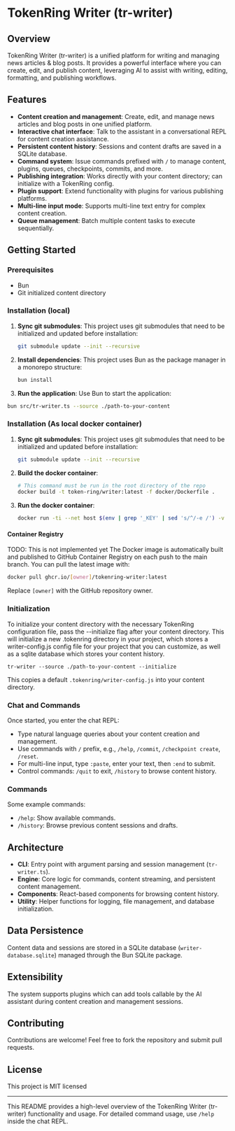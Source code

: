 # TokenRing Writer (tr-writer)

## Overview

TokenRing Writer (tr-writer) is a unified platform for writing and managing news articles & blog posts. It provides a
powerful interface where you can create, edit, and publish content, leveraging AI to assist with writing, editing,
formatting, and publishing workflows.

## Features

- **Content creation and management**: Create, edit, and manage news articles and blog posts in one unified platform.
- **Interactive chat interface**: Talk to the assistant in a conversational REPL for content creation assistance.
- **Persistent content history**: Sessions and content drafts are saved in a SQLite database.
- **Command system**: Issue commands prefixed with `/` to manage content, plugins, queues, checkpoints, commits, and
  more.
- **Publishing integration**: Works directly with your content directory; can initialize with a TokenRing config.
- **Plugin support**: Extend functionality with plugins for various publishing platforms.
- **Multi-line input mode**: Supports multi-line text entry for complex content creation.
- **Queue management**: Batch multiple content tasks to execute sequentially.

## Getting Started

### Prerequisites

- Bun
- Git initialized content directory

### Installation (local)

1. **Sync git submodules**: This project uses git submodules that need to be initialized and updated before
   installation:
   ```bash
   git submodule update --init --recursive
   ```

2. **Install dependencies**: This project uses Bun as the package manager in a monorepo structure:
   ```bash
   bun install
   ```

3. **Run the application**: Use Bun to start the application:

  ```bash
  bun src/tr-writer.ts --source ./path-to-your-content
  ```

### Installation (As local docker container)

1. **Sync git submodules**: This project uses git submodules that need to be initialized and updated before
   installation:
   ```bash
   git submodule update --init --recursive
   ```

2. **Build the docker container**:
   ```bash
   # This command must be run in the root directory of the repo
   docker build -t token-ring/writer:latest -f docker/Dockerfile .
   ```

3. **Run the docker container**:
   ```bash
   docker run -ti --net host $(env | grep '_KEY' | sed 's/^/-e /') -v ./:/repo:rw token-ring/writer:latest
   ```

#### Container Registry

TODO: This is not implemented yet
The Docker image is automatically built and published to GitHub Container Registry on each push to the main branch. You
can pull the latest image with:

```bash
docker pull ghcr.io/[owner]/tokenring-writer:latest
```

Replace `[owner]` with the GitHub repository owner.

### Initialization

To initialize your content directory with the necessary TokenRing configuration file, pass the --initialize flag after
your content directory.
This will initialize a new .tokenring directory in your project, which stores a writer-config.js config file for your
project that you can customize, as well as a sqlite database which stores your content history.

```
tr-writer --source ./path-to-your-content --initialize
```

This copies a default `.tokenring/writer-config.js` into your content directory.

### Chat and Commands

Once started, you enter the chat REPL:

- Type natural language queries about your content creation and management.
- Use commands with `/` prefix, e.g., `/help`, `/commit`, `/checkpoint create`, `/reset`.
- For multi-line input, type `:paste`, enter your text, then `:end` to submit.
- Control commands: `/quit` to exit, `/history` to browse content history.

### Commands

Some example commands:

- `/help`: Show available commands.
- `/history`: Browse previous content sessions and drafts.

## Architecture

- **CLI**: Entry point with argument parsing and session management (`tr-writer.ts`).
- **Engine**: Core logic for commands, content streaming, and persistent content management.
- **Components**: React-based components for browsing content history.
- **Utility**: Helper functions for logging, file management, and database initialization.

## Data Persistence

Content data and sessions are stored in a SQLite database (`writer-database.sqlite`) managed through the Bun SQLite
package.

## Extensibility

The system supports plugins which can add tools callable by the AI assistant during content creation and management
sessions.

## Contributing

Contributions are welcome! Feel free to fork the repository and submit pull requests.

## License

This project is MIT licensed

---

This README provides a high-level overview of the TokenRing Writer (tr-writer) functionality and usage. For detailed
command usage, use `/help` inside the chat REPL.
